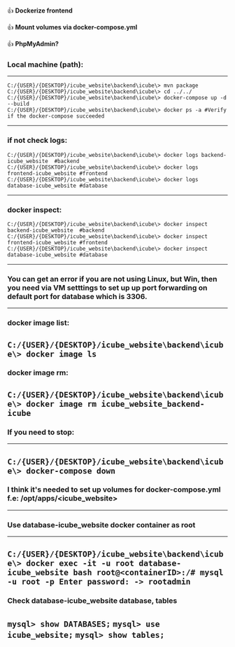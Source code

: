 :+1: **Dockerize frontend**

:+1: **Mount volumes via docker-compose.yml**

:+1: **PhpMyAdmin?** 

### Local machine (path): 

---
```
C:/{USER}/{DESKTOP}/icube_website\backend\icube\> mvn package   
C:/{USER}/{DESKTOP}/icube_website\backend\icube\> cd ../../
C:/{USER}/{DESKTOP}/icube_website\backend\icube\> docker-compose up -d --build
C:/{USER}/{DESKTOP}/icube_website\backend\icube\> docker ps -a #Verify if the docker-compose succeeded
```
---
### if not check logs: 
```
C:/{USER}/{DESKTOP}/icube_website\backend\icube\> docker logs backend-icube_website  #backend
C:/{USER}/{DESKTOP}/icube_website\backend\icube\> docker logs frontend-icube_website #frontend
C:/{USER}/{DESKTOP}/icube_website\backend\icube\> docker logs database-icube_website #database
```
---
### docker inspect:
```
C:/{USER}/{DESKTOP}/icube_website\backend\icube\> docker inspect backend-icube_website  #backend
C:/{USER}/{DESKTOP}/icube_website\backend\icube\> docker inspect frontend-icube_website #frontend
C:/{USER}/{DESKTOP}/icube_website\backend\icube\> docker inspect database-icube_website #database
```
---
### You can get an error if you are not using Linux, but Win, then you need via VM setttings to set up up port forwarding on default port for database which is 3306. 
---
### docker image list: 
`C:/{USER}/{DESKTOP}/icube_website\backend\icube\> docker image ls 
`
---
### docker image rm:
`C:/{USER}/{DESKTOP}/icube_website\backend\icube\> docker image rm icube_website_backend-icube
`
---
### If you need to stop: 
---
`C:/{USER}/{DESKTOP}/icube_website\backend\icube\> docker-compose down 
`
---
### I think it's needed to set up volumes for docker-compose.yml f.e: /opt/apps/<icube_website>
---
### Use database-icube_website docker container as root
---
`C:/{USER}/{DESKTOP}/icube_website\backend\icube\> docker exec -it -u root database-icube_website bash
root@<containerID>:/# mysql -u root -p
Enter password: -> rootadmin
`
---
### Check database-icube_website database, tables
`mysql> show DATABASES;`
`mysql> use icube_website;`
`mysql> show tables;`
---


 

